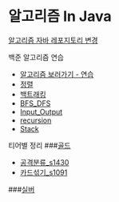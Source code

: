 # 알고리즘 In Java
[알고리즘 자바 레포지토리 변경](https://github.com/jeeseungbae/Algorisms.git)


백준 알고리즘 연습
- [알고리즘 보러가기 - 연습](./src/backjun/Simpleexample)
- [정렬](src/backjun/Simpleexample/정렬)
- [백트래킹](./src/backjun/Simpleexample/backtracking)
- [BFS_DFS](./src/backjun/Simpleexample/BFS_DFS)
- [Input_Output](./src/backjun/Simpleexample/input_output)
- [recursion](./src/backjun/Simpleexample/recursion)
- [Stack](./src/backjun/Simpleexample/solution_stack)


티어별 정리
###[골드](./src/backjun/Classes/gold)
- [공격분류_s1430](./src/backjun/Classes/gold/gold5/공격분류s1430)
- [카드섞기_s1091](./src/backjun/Classes/gold/gold5/카드섞기s1091)


###[실버](./src/backjun/Classes/sliver)